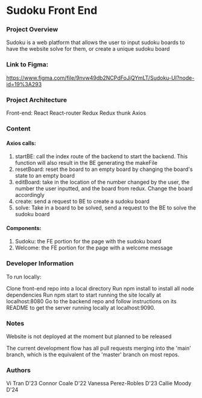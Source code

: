 # Sudoku Front End

### Project Overview
Sudoku is a web platform that allows the user to input sudoku boards to have the website solve for them, or create a unique sudoku board

### Link to Figma: 
https://www.figma.com/file/9nvw49db2NCPdFoJjQYmLT/Sudoku-UI?node-id=19%3A293

### Project Architecture
Front-end:
React
React-router
Redux
Redux thunk
Axios

### Content
#### Axios calls:
1. startBE: call the index route of the backend to start the backend. This function will also result in the BE generating the makeFile
2. resetBoard: reset the board to an empty board by changing the board's state to an empty board
3. editBoard: take in the location of the number changed by the user, the number the user inputted, and the board from redux. Change the board accordingly
4. create: send a request to BE to create a sudoku board
5. solve: Take in a board to be solved, send a request to the BE to solve the sudoku board

#### Components:
1. Sudoku: the FE portion for the page with the sudoku board
2. Welcome: the FE portion for the page with a welcome message


### Developer Information
To run locally:

Clone front-end repo into a local directory
Run npm install to install all node dependencies
Run npm start to start running the site locally at localhost:8080
Go to the backend repo and follow instructions on its README to get the server running locally at localhost:9090. 

### Notes
Website is not deployed at the moment but planned to be released

The current development flow has all pull requests merging into the 'main' branch, which is the equivalent of the 'master' branch on most repos. 


### Authors
Vi Tran D'23
Connor Coale D'22
Vanessa Perez-Robles D'23
Callie Moody D'24




